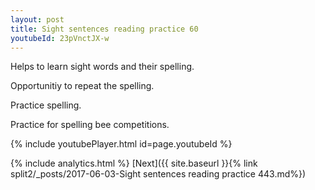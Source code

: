```yaml
---
layout: post
title: Sight sentences reading practice 60
youtubeId: 23pVnctJX-w
---
```

 
 
Helps to learn sight words and their spelling.

Opportunitiy to repeat the spelling. 

Practice spelling. 
 
Practice for spelling bee competitions. 
 
{% include youtubePlayer.html id=page.youtubeId %}
 
 
{% include analytics.html %} 
[Next]({{ site.baseurl }}{% link  split2/_posts/2017-06-03-Sight sentences reading practice 443.md%})
 

